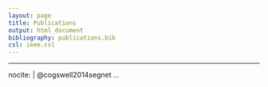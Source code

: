 ```yaml
---
layout: page
title: Publications
output: html_document
bibliography: publications.bib
csl: ieee.csl
---
```


---
nocite: |
    @cogswell2014segnet
...

